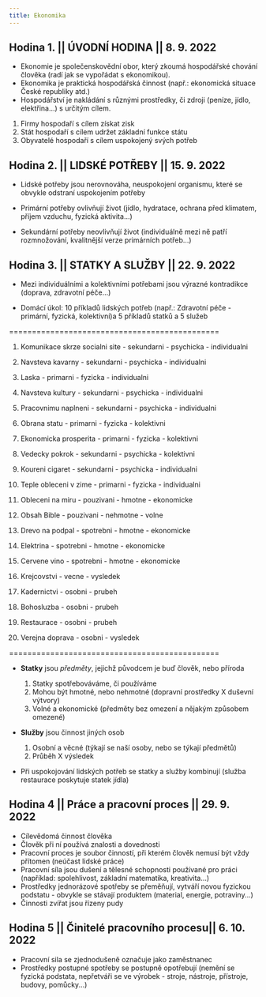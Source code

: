 ```yaml
---
title: Ekonomika	
---
```

## Hodina 1. || ÚVODNÍ HODINA || 8. 9. 2022

+ Ekonomie je společenskovědní obor, který zkoumá hospodářské chování člověka (radí jak se vypořádat s ekonomikou).
+ Ekonomika je praktická hospodářská činnost (např.: ekonomická situace České republiky atd.)
+ Hospodářství je nakládání s různými prostředky, či zdroji (peníze, jídlo, elektřina...) s určitým cílem.
1. Firmy hospodaří s cílem získat zisk
2. Stát hospodaří s cílem udržet základní funkce státu
3. Obyvatelé hospodaří s cílem uspokojený svých potřeb

## Hodina 2. || LIDSKÉ POTŘEBY || 15. 9. 2022

+ Lidské potřeby jsou nerovnováha, neuspokojení organismu, které se obvykle odstraní uspokojením potřeby

+ Primární potřeby ovlivňují život (jídlo, hydratace, ochrana před klimatem, příjem vzduchu, fyzická aktivita...)
+ Sekundární potřeby neovlivňují život (individuálně mezi ně patří rozmnožování, kvalitnější verze primárních potřeb...)

## Hodina 3. || STATKY A SLUŽBY || 22. 9. 2022

+ Mezi individuálními a kolektivními potřebami jsou výrazné kontradikce (doprava, zdravotní péče...)

+ Domácí úkol: 10 příkladů lidských potřeb (např.: Zdravotní péče - primární, fyzická, kolektivní)a 5 příkladů statků a 5 služeb

==============================================
1. Komunikace skrze socialni site - sekundarni - psychicka - individualni
2. Navsteva kavarny - sekundarni - psychicka - individualni
3. Laska - primarni - fyzicka - individualni
4. Navsteva kultury - sekundarni - psychicka - individualni
5. Pracovnimu naplneni - sekundarni - psychicka - individualni
6. Obrana statu - primarni - fyzicka - kolektivni
7. Ekonomicka prosperita - primarni - fyzicka - kolektivni
8. Vedecky pokrok - sekundarni - psychicka - kolektivni
9. Koureni cigaret - sekundarni - psychicka - individualni
10. Teple obleceni v zime - primarni - fyzicka - individualni

1. Obleceni na miru - pouzivani - hmotne - ekonomicke
2. Obsah Bible - pouzivani - nehmotne - volne
3. Drevo na podpal - spotrebni - hmotne - ekonomicke
4. Elektrina - spotrebni - hmotne - ekonomicke
5. Cervene vino - spotrebni - hmotne - ekonomicke

1. Krejcovstvi - vecne - vysledek
2. Kadernictvi - osobni - prubeh
3. Bohosluzba - osobni - prubeh
4. Restaurace - osobni - prubeh
5. Verejna doprava - osobni - vysledek   

==============================================

+ **Statky** jsou *předměty*, jejichž původcem je buď člověk, nebo příroda

	1. Statky spotřebováváme, či používáme
	2. Mohou být hmotné, nebo nehmotné (dopravní prostředky X duševní výtvory)
	3. Volné a ekonomické (předměty bez omezení a nějakým způsobem omezené)

+ **Služby** jsou činnost jiných osob
	
	1. Osobní a věcné (týkají se naší osoby, nebo se týkají předmětů)
	2. Průběh X výsledek 


+ Při uspokojování lidských potřeb se statky a služby kombinují (služba restaurace poskytuje statek jídla)

## Hodina 4 || Práce a pracovní proces || 29. 9. 2022
+ Cílevědomá činnost člověka
+ Člověk při ní používá znalosti a dovednosti
+ Pracovní proces je soubor činností, při kterém člověk nemusí být vždy přítomen (neúčast lidské práce)
+ Pracovní síla jsou dušení a tělesné schopnosti používané pro práci (například: spolehlivost, základní matematika, kreativita...)
+ Prostředky jednorázové spotřeby se přeměňují, vytváří novou fyzickou podstatu - obvykle se stávají produktem (material, energie, potraviny...)
+ Činnosti zvířat jsou řízeny pudy 

## Hodina 5 || Činitelé pracovního procesu|| 6. 10. 2022
+ Pracovní sila se zjednodušeně označuje jako zaměstnanec
+ Prostředky postupné spotřeby se postupně opotřebují (nemění se fyzická podstata, nepřetváři se ve výrobek - stroje, nástroje, přístroje, budovy, pomůcky...) 
